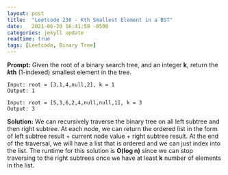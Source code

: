 ```yaml
---
layout: post
title:  "Leetcode 230 - Kth Smallest Element in a BST"
date:   2021-06-20 16:41:58 -0500
categories: jekyll update
readtime: true
tags: [Leetcode, Binary Tree]
---
```

**Prompt:** Given the root of a binary search tree, and an integer **k**, return the ***k*th** (1-indexed) smallest element in the tree.

~~~
Input: root = [3,1,4,null,2], k = 1
Output: 1
~~~
~~~
Input: root = [5,3,6,2,4,null,null,1], k = 3
Output: 3
~~~

**Solution:** We can recursively traverse the binary tree on all left subtree and then right subtree. At each node, we can return the ordered list in the form of left subtree result + current node value + right subtree result. At the end of the traversal, we will have a list that is ordered and we can just index into the list. The runtime for this solution is **O(log n)** since we can stop traversing to the right subtrees once we have at least **k** number of elements in the list.
